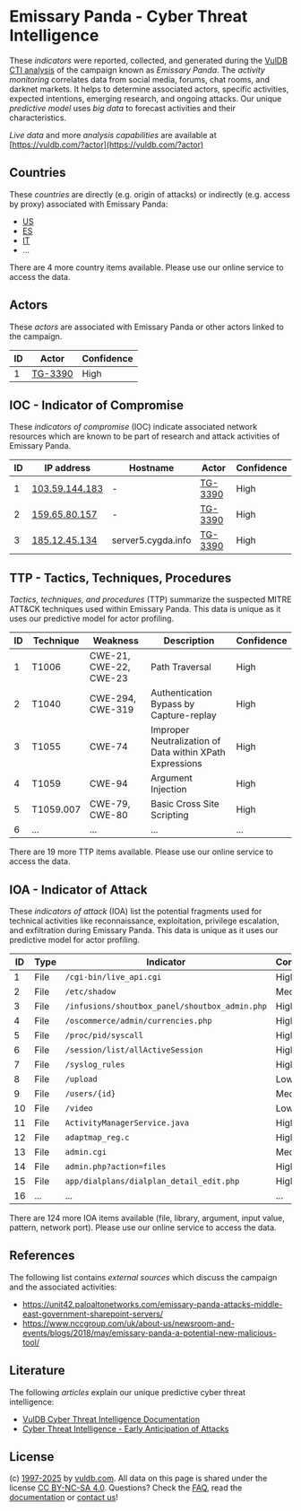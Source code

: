 # Emissary Panda - Cyber Threat Intelligence

These _indicators_ were reported, collected, and generated during the [VulDB CTI analysis](https://vuldb.com/?kb.cti) of the campaign known as _Emissary Panda_. The _activity monitoring_ correlates data from social media, forums, chat rooms, and darknet markets. It helps to determine associated actors, specific activities, expected intentions, emerging research, and ongoing attacks. Our unique _predictive model_ uses _big data_ to forecast activities and their characteristics.

_Live data_ and more _analysis capabilities_ are available at [https://vuldb.com/?actor](https://vuldb.com/?actor)

## Countries

These _countries_ are directly (e.g. origin of attacks) or indirectly (e.g. access by proxy) associated with Emissary Panda:

* [US](https://vuldb.com/?country.us)
* [ES](https://vuldb.com/?country.es)
* [IT](https://vuldb.com/?country.it)
* ...

There are 4 more country items available. Please use our online service to access the data.

## Actors

These _actors_ are associated with Emissary Panda or other actors linked to the campaign.

ID | Actor | Confidence
-- | ----- | ----------
1 | [TG-3390](https://vuldb.com/?actor.tg-3390) | High

## IOC - Indicator of Compromise

These _indicators of compromise_ (IOC) indicate associated network resources which are known to be part of research and attack activities of Emissary Panda.

ID | IP address | Hostname | Actor | Confidence
-- | ---------- | -------- | ----- | ----------
1 | [103.59.144.183](https://vuldb.com/?ip.103.59.144.183) | - | [TG-3390](https://vuldb.com/?actor.tg-3390) | High
2 | [159.65.80.157](https://vuldb.com/?ip.159.65.80.157) | - | [TG-3390](https://vuldb.com/?actor.tg-3390) | High
3 | [185.12.45.134](https://vuldb.com/?ip.185.12.45.134) | server5.cygda.info | [TG-3390](https://vuldb.com/?actor.tg-3390) | High

## TTP - Tactics, Techniques, Procedures

_Tactics, techniques, and procedures_ (TTP) summarize the suspected MITRE ATT&CK techniques used within Emissary Panda. This data is unique as it uses our predictive model for actor profiling.

ID | Technique | Weakness | Description | Confidence
-- | --------- | -------- | ----------- | ----------
1 | T1006 | CWE-21, CWE-22, CWE-23 | Path Traversal | High
2 | T1040 | CWE-294, CWE-319 | Authentication Bypass by Capture-replay | High
3 | T1055 | CWE-74 | Improper Neutralization of Data within XPath Expressions | High
4 | T1059 | CWE-94 | Argument Injection | High
5 | T1059.007 | CWE-79, CWE-80 | Basic Cross Site Scripting | High
6 | ... | ... | ... | ...

There are 19 more TTP items available. Please use our online service to access the data.

## IOA - Indicator of Attack

These _indicators of attack_ (IOA) list the potential fragments used for technical activities like reconnaissance, exploitation, privilege escalation, and exfiltration during Emissary Panda. This data is unique as it uses our predictive model for actor profiling.

ID | Type | Indicator | Confidence
-- | ---- | --------- | ----------
1 | File | `/cgi-bin/live_api.cgi` | High
2 | File | `/etc/shadow` | Medium
3 | File | `/infusions/shoutbox_panel/shoutbox_admin.php` | High
4 | File | `/oscommerce/admin/currencies.php` | High
5 | File | `/proc/pid/syscall` | High
6 | File | `/session/list/allActiveSession` | High
7 | File | `/syslog_rules` | High
8 | File | `/upload` | Low
9 | File | `/users/{id}` | Medium
10 | File | `/video` | Low
11 | File | `ActivityManagerService.java` | High
12 | File | `adaptmap_reg.c` | High
13 | File | `admin.cgi` | Medium
14 | File | `admin.php?action=files` | High
15 | File | `app/dialplans/dialplan_detail_edit.php` | High
16 | ... | ... | ...

There are 124 more IOA items available (file, library, argument, input value, pattern, network port). Please use our online service to access the data.

## References

The following list contains _external sources_ which discuss the campaign and the associated activities:

* https://unit42.paloaltonetworks.com/emissary-panda-attacks-middle-east-government-sharepoint-servers/
* https://www.nccgroup.com/uk/about-us/newsroom-and-events/blogs/2018/may/emissary-panda-a-potential-new-malicious-tool/

## Literature

The following _articles_ explain our unique predictive cyber threat intelligence:

* [VulDB Cyber Threat Intelligence Documentation](https://vuldb.com/?kb.cti)
* [Cyber Threat Intelligence - Early Anticipation of Attacks](https://www.scip.ch/en/?labs.20201022)

## License

(c) [1997-2025](https://vuldb.com/?kb.changelog) by [vuldb.com](https://vuldb.com/?kb.about). All data on this page is shared under the license [CC BY-NC-SA 4.0](https://creativecommons.org/licenses/by-nc-sa/4.0/). Questions? Check the [FAQ](https://vuldb.com/?kb.faq), read the [documentation](https://vuldb.com/?kb) or [contact us](https://vuldb.com/?contact)!
